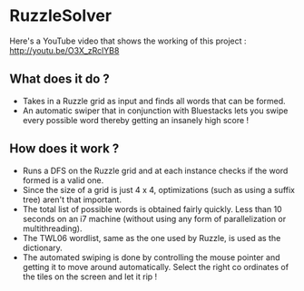 RuzzleSolver
============

Here's a YouTube video that shows the working of this project : http://youtu.be/O3X_zRclYB8

What does it do ?
-----------------
* Takes in a Ruzzle grid as input and finds all words that can be formed.
* An automatic swiper that in conjunction with Bluestacks lets you swipe every possible word thereby getting an insanely high score !

How does it work ?
------------------
* Runs a DFS on the Ruzzle grid and at each instance checks if the word formed is a valid one.
* Since the size of a grid is just 4 x 4, optimizations (such as using a suffix tree) aren't that important.
* The total list of possible words is obtained fairly quickly. Less than 10 seconds on an i7 machine (without using any form of parallelization or multithreading). 
* The TWL06 wordlist, same as the one used by Ruzzle, is used as the dictionary.
* The automated swiping is done by controlling the mouse pointer and getting it to move around automatically. Select the right co ordinates of the tiles on the screen and let it rip !